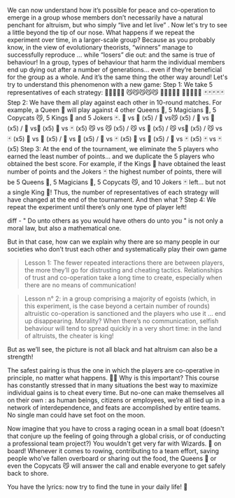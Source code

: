 We can now understand how it’s possible for peace and co-operation to emerge in a group whose members don’t necessarily have a natural penchant for altruism, but who simply “live and let live” . Now let's try to see a little beyond the tip of our nose. What happens if we repeat the experiment over time, in a larger-scale group? Because as you probably know, in the view of evolutionary theorists, “winners” manage to successfully reproduce ... while “losers” die out: and the same is true of behaviour! In a group, types of behaviour that harm the individual members end up dying out after a number of generations… even if they’re beneficial for the group as a whole. And it’s the same thing the other way around! Let's try to understand this phenomenon with a new game: Step 1: We take 5 representatives of each strategy:
🌹🌹🌹🌹🌹
😼😼😼😼😼
🧙🧙🧙🧙🧙
👑👑👑👑👑
🃏🃏🃏🃏🃏
Step 2: We have them all play against each other in 10-round matches. For example, a Queen 🌹 will play against 4 other Queens 🌹, 5 Magicians 🧙, 5 Copycats 😼, 5 Kings 👑 and 5 Jokers 🃏.
🌹 vs 🌹 (x5) / 🌹 vs😼 (x5) / 🌹 vs 🧙 (x5) / 🌹 vs👑 (x5) 🌹 vs 🃏 (x5)
😼 vs 😼 (x5) / 😼 vs 🧙 (x5) / 😼 vs👑 (x5) / 😼 vs 🃏 (x5)
🧙 vs 🧙 (x5) / 🧙 vs 👑 (x5) / 🧙 vs 🃏 (x5)
👑 vs 👑 (x5) / 👑 vs 🃏 (x5)
🃏 vs 🃏 (x5)
Step 3: At the end of the tournament, we eliminate the 5 players who earned the least number of points… and we duplicate the 5 players who obtained the best score. For example, if the Kings 👑 have obtained the least number of points and the Jokers 🃏 the highest number of points, there will be 5 Queens 🌹, 5 Magicians 🧙, 5 Copycats 😼, and 10 Jokers 🃏 left… but not a single King 👑! Thus, the number of representatives of each strategy will have changed at the end of the tournament.
And then what ?
Step 4: We repeat the experiment until there’s only one type of player left!



diff - " Do unto others as you would have others do unto you " is not only a moral law, but also a mathematical one.

But in that case, how can we explain why there are so many people in our societies who don’t trust each other and systematically play their own game



> Lesson 1: The fewer repeated interactions there are between players, the more they’ll go for distrusting and cheating tactics. Relationships of trust and co-operation take a long time to create, especially when there are no means of communication! 

> Lesson n° 2: in a group comprising a majority of egoists (which, in this experiment, is the case beyond a certain number of rounds) altruistic co-operation is sanctioned and the players who use it ... end up disappearing. Morality? When there’s no communication, selfish behaviour will tend to spread quickly in a very short time: in the land of altruists, the cheater is king!

But as we’ll see, the picture is not all black and hat altruism can also be a strength!



The safest pairing is thus the one in which the players are co-operative in principle, no matter what happens. 🌹🌹
Why is this important?
This course has constantly stressed that in many situations the best way to maximize individual gains is to cheat every time. But no-one can make themselves all on their own : as human beings, citizens or employees, we’re all tied up in a network of interdependence, and feats are accomplished by entire teams. No single man could have set foot on the moon.

Now imagine that you have to cross a raging ocean in a small boat (doesn't that conjure up the feeling of going through a global crisis, or of conducting a professional team project?) You wouldn't get very far with Wizards. 🧙 on board! Whenever it comes to rowing, contributing to a team effort, saving people who’ve fallen overboard or sharing out the food, the Queens 🌹 or even the Copycats 😼 will answer the call and enable everyone to get safely back to shore.


You have the lyrics: now try to find the tune in your daily life! 🎵
